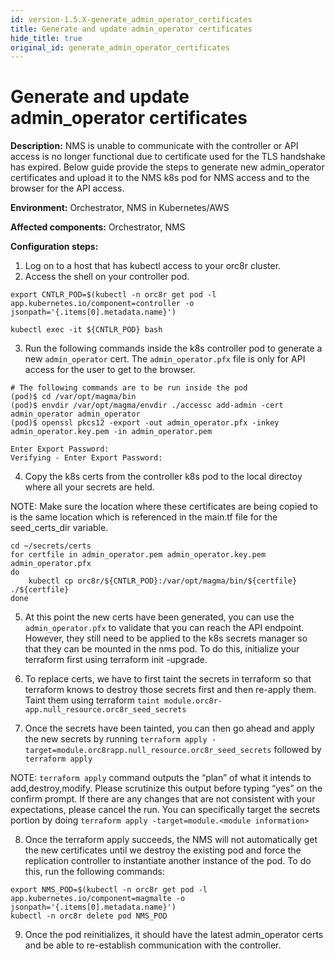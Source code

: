 ```yaml
---
id: version-1.5.X-generate_admin_operator_certificates
title: Generate and update admin_operator certificates
hide_title: true
original_id: generate_admin_operator_certificates
---
```

# Generate and update admin_operator certificates

**Description:**  NMS is unable to communicate with the controller or API access is no longer functional due to certificate used for the TLS handshake has expired. Below guide provide the steps to generate new admin_operator certificates and upload it to the NMS k8s pod for NMS access and to the browser for the API access.

**Environment:** Orchestrator, NMS in Kubernetes/AWS

**Affected components:** Orchestrator, NMS

**Configuration steps:**


1. Log on to a host that has kubectl access to your orc8r cluster.
2. Access the shell on your controller pod.

`export CNTLR_POD=$(kubectl -n orc8r get pod -l app.kubernetes.io/component=controller -o jsonpath='{.items[0].metadata.name}')`

`kubectl exec -it ${CNTLR_POD} bash`

3. Run the following commands inside the k8s controller pod to generate a new `admin_operator` cert. The `admin_operator.pfx` file is only for API access for the user to get to the browser.

```
# The following commands are to be run inside the pod
(pod)$ cd /var/opt/magma/bin
(pod)$ envdir /var/opt/magma/envdir ./accessc add-admin -cert admin_operator admin_operator
(pod)$ openssl pkcs12 -export -out admin_operator.pfx -inkey admin_operator.key.pem -in admin_operator.pem

Enter Export Password:
Verifying - Enter Export Password:
```

4. Copy the k8s certs from the controller k8s pod to the local directoy where all your secrets are held.

NOTE: Make sure the location where these certificates are being copied to is the same location which is referenced in the main.tf file for the seed_certs_dir variable.
```
cd ~/secrets/certs
for certfile in admin_operator.pem admin_operator.key.pem admin_operator.pfx
do
    kubectl cp orc8r/${CNTLR_POD}:/var/opt/magma/bin/${certfile} ./${certfile}
done
```
5. At this point the new certs have been generated, you can use the `admin_operator.pfx` to validate that you can reach the API endpoint. However, they still need to be applied to the k8s secrets manager so that they can be mounted in the nms pod. To do this, initialize your terraform first using terraform init -upgrade.

6. To replace certs, we have to first taint the secrets in terraform so that terraform knows to destroy those secrets first and then re-apply them. Taint them using terraform `taint module.orc8r-app.null_resource.orc8r_seed_secrets`

7. Once the secrets have been tainted, you can then go ahead and apply the new secrets by running `terraform apply -target=module.orc8rapp.null_resource.orc8r_seed_secrets` followed by `terraform apply`

NOTE: `terraform apply` command outputs the “plan” of what it intends to add,destroy,modify. Please scrutinize this output before typing “yes” on the confirm prompt. If there are any changes that are not consistent with your expectations, please cancel the run. You can specifically target the secrets portion by doing `terraform apply -target=module.<module information>`

8. Once the terraform apply succeeds, the NMS will not automatically get the new certificates until we destroy the existing pod and force the replication controller to instantiate another instance of the pod. To do this, run the following commands:
```
export NMS_POD=$(kubectl -n orc8r get pod -l  app.kubernetes.io/component=magmalte -o jsonpath='{.items[0].metadata.name}')
kubectl -n orc8r delete pod NMS_POD
```
9. Once the pod reinitializes, it should have the latest admin_operator certs and be able to re-establish communication with the controller.
